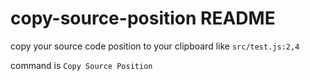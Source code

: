 # copy-source-position README

copy your source code position to your clipboard like `src/test.js:2,4`

command is `Copy Source Position`
